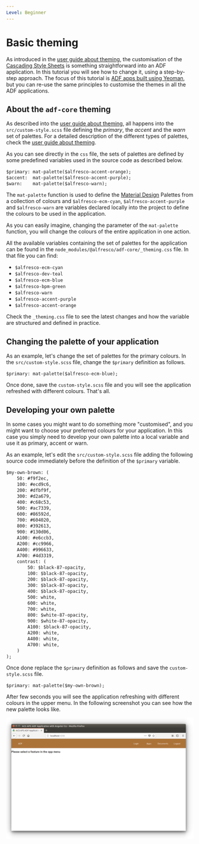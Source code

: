 ```yaml
---
Level: Beginner
---
```

# Basic theming

As introduced in the [user guide about theming](../user-guide/theming.md), the customisation of the [Cascading Style Sheets](https://en.wikipedia.org/wiki/Cascading_Style_Sheets) is something straightforward into an ADF application. In this tutorial you will see how to change it, using a step-by-step approach. The focus of this tutorial is [ADF apps built using Yeoman](./creating-the-app-using-yeoman.md), but you can re-use the same principles to customise the themes in all the ADF applications.

## About the `adf-core` theming 

As described into the [user guide about theming](../user-guide/theming.md), all happens into the `src/custom-style.scss` file defining the *primary*, the *accent* and the *warn* set of palettes. For a detailed description of the different types of palettes, check the [user guide about theming](../user-guide/theming.md).

As you can see directly in the `css` file, the sets of palettes are defined by some predefined variables used in the source code as described below.

    $primary: mat-palette($alfresco-accent-orange);
    $accent:  mat-palette($alfresco-accent-purple);
    $warn:    mat-palette($alfresco-warn);

The `mat-palette` function is used to define the [Material Design](https://material.io/design/introduction/) Palettes from a collection of colours and `$alfresco-ecm-cyan`, `$alfresco-accent-purple` and `$alfresco-warn` are variables declared locally into the project to define the colours to be used in the application.

As you can easily imagine, changing the parameter of the `mat-palette` function, you will change the colours of the entire application in one action.

All the available variables containing the set of palettes for the application can be found in the `node_modules/@alfresco/adf-core/_theming.css` file. In that file you can find:

 - `$alfresco-ecm-cyan`
 - `$alfresco-dev-teal`
 - `$alfresco-ecm-blue`
 - `$alfresco-bpm-green`
 - `$alfresco-warn`
 - `$alfresco-accent-purple`
 - `$alfresco-accent-orange`

Check the `_theming.css` file to see the latest changes and how the variable are structured and defined in practice.

## Changing the palette of your application

As an example, let's change the set of palettes for the primary colours. In the `src/custom-style.scss` file, change the `$primary` definition as follows.

    $primary: mat-palette($alfresco-ecm-blue);

Once done, save the `custom-style.scss` file and you will see the application refreshed with different colours. That's all.

## Developing your own palette

In some cases you might want to do something more "customised", and you might want to choose your preferred colours for your application. In this case you simply need to develop your own palette into a local variable and use it as primary, accent or warn.

As an example, let's edit the `src/custom-style.scss` file adding the following source code immediately before the definition of the `$primary` variable.

    $my-own-brown: (
        50: #f9f2ec,
        100: #ecd9c6,
        200: #dfbf9f,
        300: #d2a679,
        400: #c68c53,
        500: #ac7339,
        600: #86592d,
        700: #604020,
        800: #392613,
        900: #130d06,
        A100: #e6ccb3,
        A200: #cc9966,
        A400: #996633,
        A700: #4d3319,
        contrast: (
            50: $black-87-opacity,
            100: $black-87-opacity,
            200: $black-87-opacity,
            300: $black-87-opacity,
            400: $black-87-opacity,
            500: white,
            600: white,
            700: white,
            800: $white-87-opacity,
            900: $white-87-opacity,
            A100: $black-87-opacity,
            A200: white,
            A400: white,
            A700: white,
        )
    );

Once done replace the `$primary` definition as follows and save the `custom-style.scss` file.

    $primary: mat-palette($my-own-brown);

After few seconds you will see the application refreshing with different colours in the upper menu. In the following screenshot you can see how the new palette looks like.

![theming_palette](../docassets/images/theming_palette.png)
